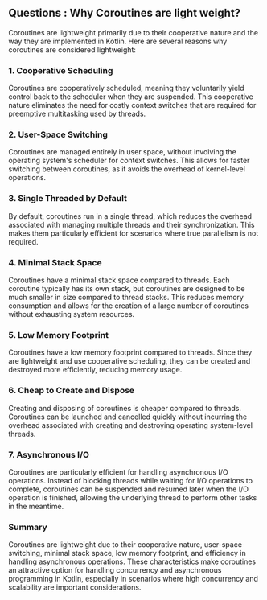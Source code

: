 
## Questions : Why Coroutines are light weight?

Coroutines are lightweight primarily due to their cooperative nature and the way they are implemented in Kotlin. Here are several reasons why coroutines are considered lightweight:

### 1. Cooperative Scheduling

Coroutines are cooperatively scheduled, meaning they voluntarily yield control back to the scheduler when they are suspended. This cooperative nature eliminates the need for costly context switches that are required for preemptive multitasking used by threads.

### 2. User-Space Switching

Coroutines are managed entirely in user space, without involving the operating system's scheduler for context switches. This allows for faster switching between coroutines, as it avoids the overhead of kernel-level operations.

### 3. Single Threaded by Default

By default, coroutines run in a single thread, which reduces the overhead associated with managing multiple threads and their synchronization. This makes them particularly efficient for scenarios where true parallelism is not required.

### 4. Minimal Stack Space

Coroutines have a minimal stack space compared to threads. Each coroutine typically has its own stack, but coroutines are designed to be much smaller in size compared to thread stacks. This reduces memory consumption and allows for the creation of a large number of coroutines without exhausting system resources.

### 5. Low Memory Footprint

Coroutines have a low memory footprint compared to threads. Since they are lightweight and use cooperative scheduling, they can be created and destroyed more efficiently, reducing memory usage.

### 6. Cheap to Create and Dispose

Creating and disposing of coroutines is cheaper compared to threads. Coroutines can be launched and cancelled quickly without incurring the overhead associated with creating and destroying operating system-level threads.

### 7. Asynchronous I/O

Coroutines are particularly efficient for handling asynchronous I/O operations. Instead of blocking threads while waiting for I/O operations to complete, coroutines can be suspended and resumed later when the I/O operation is finished, allowing the underlying thread to perform other tasks in the meantime.

### Summary

Coroutines are lightweight due to their cooperative nature, user-space switching, minimal stack space, low memory footprint, and efficiency in handling asynchronous operations. These characteristics make coroutines an attractive option for handling concurrency and asynchronous programming in Kotlin, especially in scenarios where high concurrency and scalability are important considerations.